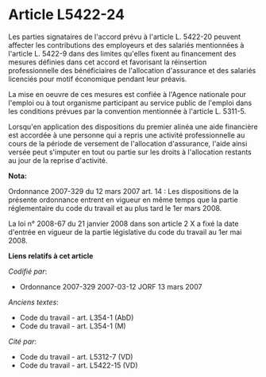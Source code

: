 # Article L5422-24

Les parties signataires de l'accord prévu à l'article L. 5422-20 peuvent affecter les contributions des employeurs et des
salariés mentionnées à l'article L. 5422-9 dans des limites qu'elles fixent au financement des mesures définies dans cet
accord et favorisant la réinsertion professionnelle des bénéficiaires de l'allocation d'assurance et des salariés licenciés
pour motif économique pendant leur préavis.

La mise en oeuvre de ces mesures est confiée à l'Agence nationale pour l'emploi ou à tout organisme participant au service
public de l'emploi dans les conditions prévues par la convention mentionnée à l'article L. 5311-5.

Lorsqu'en application des dispositions du premier alinéa une aide financière est accordée à une personne qui a repris une
activité professionnelle au cours de la période de versement de l'allocation d'assurance, l'aide ainsi versée peut s'imputer
en tout ou partie sur les droits à l'allocation restants au jour de la reprise d'activité.

**Nota:**

Ordonnance 2007-329 du 12 mars 2007 art. 14 : Les dispositions de la présente ordonnance entrent en vigueur en même temps que
la partie réglementaire du code du travail et au plus tard le 1er mars 2008. 

La loi n° 2008-67 du 21 janvier 2008 dans son article 2 X a fixé la date d'entrée en vigueur de la partie législative du code
du travail au 1er mai 2008.

**Liens relatifs à cet article**

_Codifié par_:

  - Ordonnance 2007-329 2007-03-12 JORF 13 mars 2007

_Anciens textes_:

  - Code du travail - art. L354-1 (AbD)
  - Code du travail - art. L354-1 (M)

_Cité par_:

  - Code du travail - art. L5312-7 (VD)
  - Code du travail - art. L5422-15 (VD)
